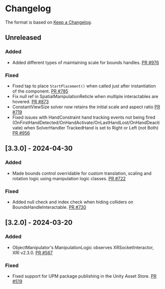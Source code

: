 # Changelog

The format is based on [Keep a Changelog](https://keepachangelog.com/en/1.1.0/).

## Unreleased

### Added

* Added different types of maintaining scale for bounds handles. [PR #976](https://github.com/MixedRealityToolkit/MixedRealityToolkit-Unity/pull/976)

### Fixed

* Fixed tap to place `StartPlacement()` when called just after instantiation of the component. [PR #785](https://github.com/MixedRealityToolkit/MixedRealityToolkit-Unity/pull/785)
* Fix null ref in SpatialManipulationReticle when multiple interactables are hovered. [PR #873](https://github.com/MixedRealityToolkit/MixedRealityToolkit-Unity/pull/873)
* ConstantViewSize solver now retains the initial scale and aspect ratio [PR #719](https://github.com/MixedRealityToolkit/MixedRealityToolkit-Unity/pull/719)
* Fixed issues with HandConstraint hand tracking events not being fired (OnFirstHandDetected/OnHandActivate/OnLastHandLost/OnHandDeactivate) when SolverHandler TrackedHand is set to Right or Left (not Both) [PR #956](https://github.com/MixedRealityToolkit/MixedRealityToolkit-Unity/pull/956)

## [3.3.0] - 2024-04-30

### Added

* Made bounds control overridable for custom translation, scaling and rotation logic using manipulation logic classes. [PR #722](https://github.com/MixedRealityToolkit/MixedRealityToolkit-Unity/pull/722)

### Fixed

* Added null check and index check when hiding colliders on BoundsHandleInteractable. [PR #730](https://github.com/MixedRealityToolkit/MixedRealityToolkit-Unity/pull/730)

## [3.2.0] - 2024-03-20

### Added

* ObjectManipulator's ManipulationLogic observes XRSocketInteractor, XRI v2.3.0. [PR #567](https://github.com/MixedRealityToolkit/MixedRealityToolkit-Unity/pull/567)

### Fixed

* Fixed support for UPM package publishing in the Unity Asset Store. [PR #519](https://github.com/MixedRealityToolkit/MixedRealityToolkit-Unity/pull/519)
